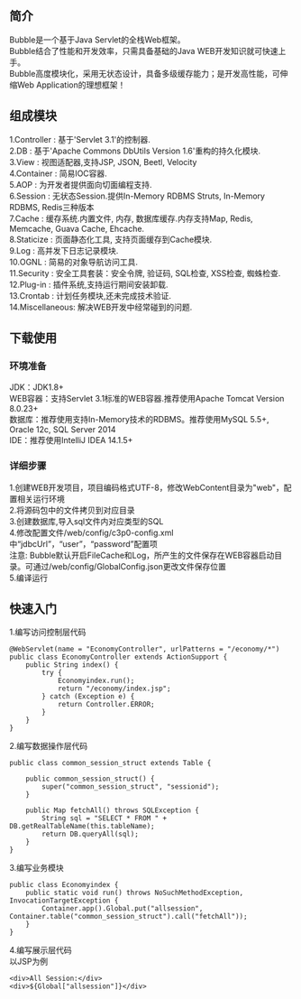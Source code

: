 简介
-----------
Bubble是一个基于Java Servlet的全栈Web框架。<br/>
Bubble结合了性能和开发效率，只需具备基础的Java WEB开发知识就可快速上手。<br/>
Bubble高度模块化，采用无状态设计，具备多级缓存能力；是开发高性能，可伸缩Web Application的理想框架！<br/>

组成模块
-----------
1.Controller	:	基于'Servlet 3.1'的控制器.<br/>
2.DB			:	基于'Apache Commons DbUtils Version 1.6'重构的持久化模块.<br/>
3.View			:	视图适配器,支持JSP, JSON, Beetl, Velocity<br/>
4.Container		:	简易IOC容器.<br/>
5.AOP			:   为开发者提供面向切面编程支持.<br/>
6.Session		:	无状态Session.提供In-Memory RDBMS Struts, In-Memory RDBMS, Redis三种版本<br/>
7.Cache			:	缓存系统.内置文件, 内存, 数据库缓存.内存支持Map, Redis, Memcache, Guava Cache, Ehcache.<br/>
8.Staticize     :	页面静态化工具, 支持页面缓存到Cache模块.<br/>
9.Log			:	高并发下日志记录模块.<br/>
10.OGNL			:	简易的对象导航访问工具.<br/>
11.Security		:	安全工具套装：安全令牌, 验证码, SQL检查, XSS检查, 蜘蛛检查.<br/>
12.Plug-in		:	插件系统,支持运行期间安装卸载. <br/>
13.Crontab		:	计划任务模块,还未完成技术验证.<br/>
14.Miscellaneous:	解决WEB开发中经常碰到的问题.<br/>

下载使用
-----------
### 环境准备  
JDK：JDK1.8+<br/>
WEB容器：支持Servlet 3.1标准的WEB容器.推荐使用Apache Tomcat Version 8.0.23+<br/>
数据库：推荐使用支持In-Memory技术的RDBMS。推荐使用MySQL 5.5+,  Oracle 12c,  SQL Server 2014<br/>
IDE：推荐使用IntelliJ IDEA 14.1.5+<br/>
  
### 详细步骤  
1.创建WEB开发项目，项目编码格式UTF-8，修改WebContent目录为"web"，配置相关运行环境<br/>
2.将源码包中的文件拷贝到对应目录<br/>
3.创建数据库,导入sql文件内对应类型的SQL<br/>
4.修改配置文件/web/config/c3p0-config.xml中“jdbcUrl”，“user”，“password”配置项<br/>
  注意: Bubble默认开启FileCache和Log，所产生的文件保存在WEB容器启动目录。可通过/web/config/GlobalConfig.json更改文件保存位置<br/>
5.编译运行<br/>

快速入门
-----------
1.编写访问控制层代码<br/>
```
@WebServlet(name = "EconomyController", urlPatterns = "/economy/*")
public class EconomyController extends ActionSupport {
	public String index() {
		try {
			Economyindex.run();
			return "/economy/index.jsp";
		} catch (Exception e) {
			return Controller.ERROR;
		}
	}
}
```
2.编写数据操作层代码<br/>
```
public class common_session_struct extends Table {

	public common_session_struct() {
		super("common_session_struct", "sessionid");
	}

	public Map fetchAll() throws SQLException {
		String sql = "SELECT * FROM " + DB.getRealTableName(this.tableName);
		return DB.queryAll(sql);
	}
}
```
3.编写业务模块<br/>
```
public class Economyindex {
	public static void run() throws NoSuchMethodException, InvocationTargetException {
		Container.app().Global.put("allsession", Container.table("common_session_struct").call("fetchAll"));
	}
}
```
4.编写展示层代码<br/>
以JSP为例<br/>
```
<div>All Session:</div>
<div>${Global["allsession"]}</div>
```
